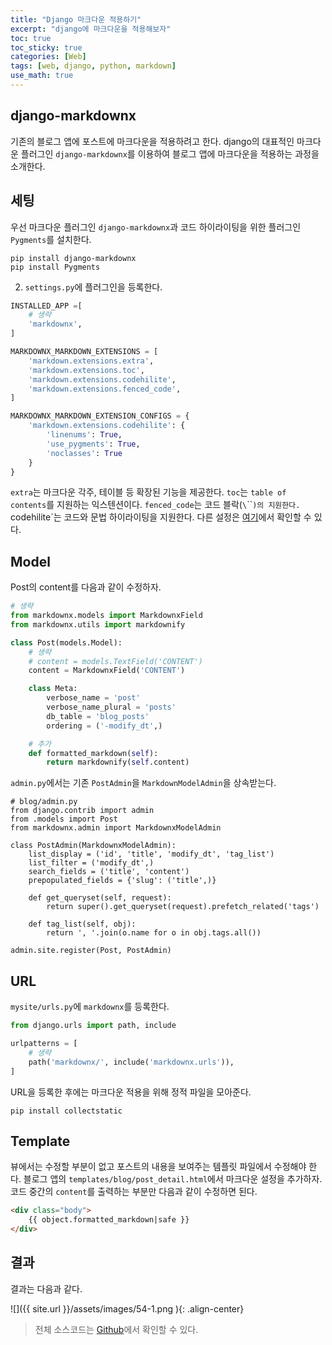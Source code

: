 ```yaml
---
title: "Django 마크다운 적용하기"
excerpt: "django에 마크다운을 적용해보자"
toc: true
toc_sticky: true
categories: [Web]
tags: [web, django, python, markdown]
use_math: true
---
```


## django-markdownx

기존의 블로그 앱에 포스트에 마크다운을 적용하려고 한다. django의 대표적인 마크다운 플러그인 `django-markdownx`를 이용하여 블로그 앱에 마크다운을 적용하는 과정을 소개한다.

## 세팅
우선 마크다운 플러그인 `django-markdownx`과 코드 하이라이팅을 위한 플러그인 `Pygments`를 설치한다.
```
pip install django-markdownx
pip install Pygments
```

2. `settings.py`에 플러그인을 등록한다.
```python
INSTALLED_APP =[
    # 생략
    'markdownx',
]

MARKDOWNX_MARKDOWN_EXTENSIONS = [
    'markdown.extensions.extra',
    'markdown.extensions.toc',
    'markdown.extensions.codehilite',
    'markdown.extensions.fenced_code',
]

MARKDOWNX_MARKDOWN_EXTENSION_CONFIGS = {
    'markdown.extensions.codehilite': {
        'linenums': True,
        'use_pygments': True,
        'noclasses': True
    }
}
```

`extra`는 마크다운 각주, 테이블 등 확장된 기능을 제공한다. `toc`는 `table of contents`를 지원하는 익스텐션이다. `fenced_code`는 코드 블락(`\`\`\``)의 지원한다. `codehilite`는 코드와 문법 하이라이팅을 지원한다. 다른 설정은 [여기](https://python-markdown.github.io/extensions/code_hilite/)에서 확인할 수 있다.

## Model
Post의 content를 다음과 같이 수정하자.

```python
# 생략
from markdownx.models import MarkdownxField
from markdownx.utils import markdownify

class Post(models.Model):
    # 생략
    # content = models.TextField('CONTENT')
    content = MarkdownxField('CONTENT')

    class Meta:
        verbose_name = 'post'
        verbose_name_plural = 'posts'
        db_table = 'blog_posts'
        ordering = ('-modify_dt',)

    # 추가
    def formatted_markdown(self):
        return markdownify(self.content)
```

`admin.py`에서는 기존 `PostAdmin`을 `MarkdownModelAdmin`을 상속받는다.

```
# blog/admin.py
from django.contrib import admin
from .models import Post
from markdownx.admin import MarkdownxModelAdmin

class PostAdmin(MarkdownxModelAdmin):
    list_display = ('id', 'title', 'modify_dt', 'tag_list')
    list_filter = ('modify_dt',)
    search_fields = ('title', 'content')
    prepopulated_fields = {'slug': ('title',)}

    def get_queryset(self, request):
        return super().get_queryset(request).prefetch_related('tags')

    def tag_list(self, obj):
        return ', '.join(o.name for o in obj.tags.all())

admin.site.register(Post, PostAdmin)
```

## URL
`mysite/urls.py`에 `markdownx`를 등록한다.

```python
from django.urls import path, include

urlpatterns = [
    # 생략
    path('markdownx/', include('markdownx.urls')),
]
```

URL을 등록한 후에는 마크다운 적용을 위해 정적 파일을 모아준다.

```
pip install collectstatic
```

## Template
뷰에서는 수정할 부분이 없고 포스트의 내용을 보여주는 템플릿 파일에서 수정해야 한다. 블로그 앱의 `templates/blog/post_detail.html`에서 마크다운 설정을 추가하자. 코드 중간의 `content`를 출력하는 부분만 다음과 같이 수정하면 된다.

```html
<div class="body">
	{{ object.formatted_markdown|safe }}
</div>
```

## 결과
결과는 다음과 같다. 

![]({{ site.url }}/assets/images/54-1.png ){: .align-center}


> 전체 소스코드는 [Github](https://github.com/sys09270883/django-blog)에서 확인할 수 있다.

